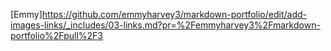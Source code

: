 [Emmy]https://github.com/emmyharvey3/markdown-portfolio/edit/add-images-links/_includes/03-links.md?pr=%2Femmyharvey3%2Fmarkdown-portfolio%2Fpull%2F3
